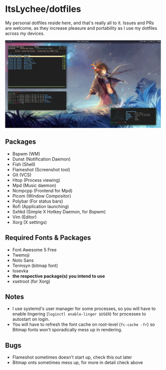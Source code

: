 # ItsLychee/dotfiles

My personal dotfiles reside here, and that's really all to it. Issues and PRs
are welcome, as they increase pleasure and portability as I use my dotfiles across
my devices.

![Screenshot of my Arch setup utilizing my dotfiles](https://raw.githubusercontent.com/ItsLychee/dotfiles/main/screenshot.png)

## Packages

- Bspwm (WM)
- Dunst (Notification Daemon)
- Fish (Shell)
- Flameshot (Screenshot tool)
- Git (VCS)
- Htop (Process viewing)
- Mpd (Music daemon)
- Ncmpcpp (Frontend for Mpd)
- Picom (Window Compositor)
- Polybar (For status bars)
- Rofi (Application launching)
- Sxhkd (Simple X Hotkey Daemon, for Bspwm)
- Vim (Editor)
- Xorg (X settings)

## Required Fonts & Packages

- Font Awesome 5 Free
- Twemoji
- Noto Sans
- Termsyn (bitmap font)
- Iosevka
- **the respective package(s) you intend to use**
- xsetroot (for Xorg)


## Notes
- I use systemd's user manager for some processes, so you will have to enable lingering (`loginctl enable-linger $USER`) for processes to autostart on login.
- You will have to refresh the font cache on root-level (`fc-cache -fr`) so Bitmap fonts won't sporadically mess up in rendering.


## Bugs
- Flameshot sometimes doesn't start up, check this out later
- Bitmap onts sometimes mess up, for more in detail check above
